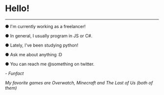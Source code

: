 # Hello!

***
  
● I'm currently working as a freelancer!
  
● In general, I usually program in JS or C#.
  
● Lately, I've been studying python!
  
● Ask me about anything :D
  
● You can reach me @something on twitter.

_- Funfact_
  
_My favorite games are Overwatch, Minecraft and The Last of Us (both of them)_
